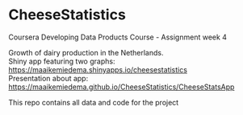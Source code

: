 # CheeseStatistics
Coursera Developing Data Products Course - Assignment week 4

Growth of dairy production in the Netherlands.  
Shiny app featuring two graphs: https://maaikemiedema.shinyapps.io/cheesestatistics  
Presentation about app: https://maaikemiedema.github.io/CheeseStatistics/CheeseStatsApp

This repo contains all data and code for the project
